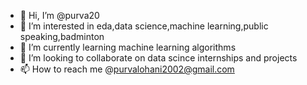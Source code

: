 - 👋 Hi, I’m @purva20
- 👀 I’m interested in eda,data science,machine learning,public speaking,badminton
- 🌱 I’m currently learning machine learning algorithms
- 💞️ I’m looking to collaborate on data scince internships and projects
- 📫 How to reach me @purvalohani2002@gmail.com

<!---
purva20/purva20 is a ✨ special ✨ repository because its `README.md` (this file) appears on your GitHub profile.
You can click the Preview link to take a look at your changes.
--->
